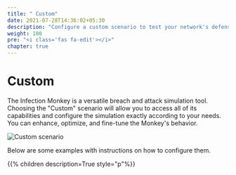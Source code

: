```yaml
---
title: " Custom"
date: 2021-07-28T14:36:02+05:30
description: "Configure a custom scenario to test your network's defenses."
weight: 100
pre: "<i class='fas fa-edit'></i>"
chapter: true
---
```


# Custom

The Infection Monkey is a versatile breach and attack simulation tool. Choosing the "Custom" scenario will allow you to access all of its capabilities and configure the simulation exactly according to your needs. You can enhance, optimize, and fine-tune the Monkey's behavior.

![Custom scenario](/images/usage/scenarios/custom-scenario.png "Custom scenario")

Below are some examples with instructions on how to configure them.

{{% children description=True style="p"%}}
